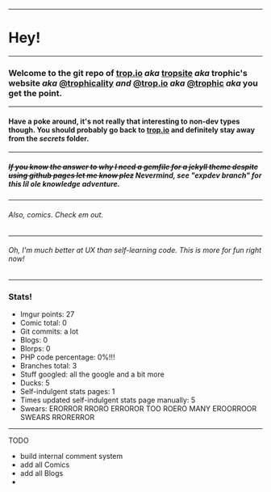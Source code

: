 ------
# Hey!
----
### Welcome to the git repo of [trop.io](https://trop.io) ***aka***  [tropsite](https://github.com/Trophic/tropsite) ***aka*** **trophic's website** ***aka*** [@trophicality](instagram.com/trophicality) ***and*** [@trop.io](instagram.com/trop.io) ***aka*** [@trophic](https://github.com/Trophic) ***aka*** you get **the point**.
-----
#### Have a poke around, it's not really that interesting to non-dev types though. You should probably go back to [trop.io](https://trop.io) and definitely stay away from the ***secrets*** folder.
------
##### ~~If you know the answer to why I need a gemfile for a jekyll theme despite using github pages let me know plez~~ Nevermind, see "expdev branch" for this lil ole knowledge adventure.
------
###### Also, comics. Check em out.
------
###### Oh, I'm much better at UX than self-learning code. This is more for fun right now!
------
### Stats!
- Imgur points: 27
- Comic total: 0
- Git commits: a lot
- Blogs: 0
- Blorps: 0
- PHP code percentage: 0%!!!
- Branches total: 3
- Stuff googled: all the google and a bit more
- Ducks: 5
- Self-indulgent stats pages: 1
- Times updated self-indulgent stats page manually: 5
- Swears: ERORROR RRORO ERROROR TOO ROERO MANY EROORROOR SWEARS RRORERROR
------
TODO
- build internal comment system
- add all Comics
- add all Blogs
- 
